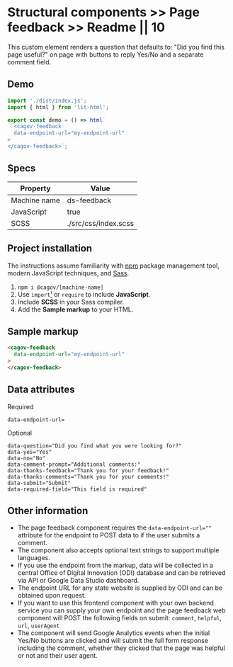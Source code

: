 # Structural components >> Page feedback >> Readme || 10

This custom element renders a question that defaults to: "Did you find this page useful?" on page with buttons to reply Yes/No and a separate comment field.


## Demo

```js script
import './dist/index.js';
import { html } from 'lit-html';
```

```js story
export const demo = () => html`
  <cagov-feedback 
  data-endpoint-url="my-endpoint-url"
>
</cagov-feedback>`;
```

## Specs

| Property | Value |
| --- | --- |
| Machine name | ds-feedback |
| JavaScript | true  |
| SCSS | ./src/css/index.scss |

## Project installation

The instructions assume familiarity with [npm](https://npmjs.com) package management tool, modern JavaScript techniques, and [Sass](https://sass-lang.com/).

1. `npm i @cagov/[machine-name]`
2. Use `import`[¹](https://www.notion.so/Footnotes-02994454560b483db87e934be4c19037) or `require` to include **JavaScript**.  
3. Include **SCSS** in your Sass compiler.
4. Add the **Sample markup** to your HTML.

## Sample markup

```html
<cagov-feedback 
  data-endpoint-url="my-endpoint-url"
>
</cagov-feedback>
```

## Data attributes

Required

```
data-endpoint-url=
```


Optional

```
data-question="Did you find what you were looking for?"
data-yes="Yes"
data-no="No"
data-comment-prompt="Additional comments:"
data-thanks-feedback="Thank you for your feedback!"
data-thanks-comments="Thank you for your comments!"
data-submit="Submit"
data-required-field="This field is required"
```

## Other information

- The page feedback component requires the `data-endpoint-url=""` attribute for the endpoint to POST data to if the user submits a comment.
- The component also accepts optional text strings to support multiple languages.
- If you use the endpoint from the markup, data will be collected in a central Office of Digital Innovation (ODI) database and can be retrieved via API or Google Data Studio dashboard.
- The endpoint URL for any state website is supplied by ODI and can be obtained upon request.
- If you want to use this frontend component with your own backend service you can supply your own endpoint and the page feedback web component will POST the following fields on submit: `comment`, `helpful`, `url`, `userAgent`
- The component will send Google Analytics events when the initial Yes/No buttons are clicked and will submit the full form response including the comment, whether they clicked that the page was helpful or not and their user agent.
